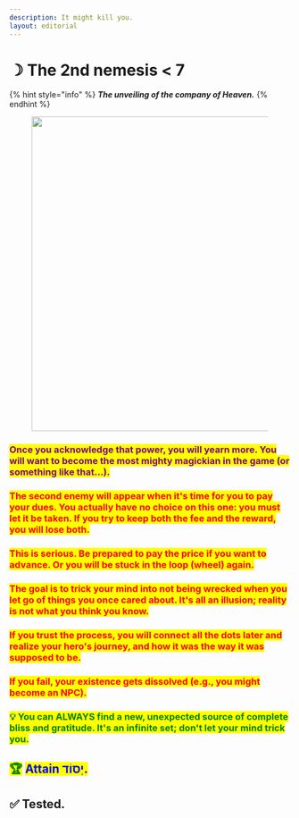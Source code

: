 ```yaml
---
description: It might kill you.
layout: editorial
---
```


# ☽ The 2nd nemesis < 7

{% hint style="info" %}
_**The unveiling of the company of Heaven.**_
{% endhint %}

<figure><img src="../../../../../.gitbook/assets/pexels-btgl-♡-19254268.jpg" alt="" width="563"><figcaption></figcaption></figure>

### <mark style="color:purple;">Once you acknowledge that power, you will yearn more. You will want to become the most mighty magickian in the game (or something like that...).</mark>&#x20;

### <mark style="color:red;">The second enemy will appear when it's time for you to pay your dues. You actually have no choice on this one: you must let it be taken. If you try to keep both the fee and the reward, you will lose both.</mark>&#x20;

### <mark style="color:red;">This is serious. Be prepared to pay the price if you want to advance. Or you will be stuck in the loop (wheel) again.</mark>

### <mark style="color:red;">The goal is to trick your mind into not being wrecked when you let go of things you once cared about. It's all an illusion; reality is not what you think you know.</mark>

### <mark style="color:red;">If you trust the process, you will connect all the dots later and realize your hero's journey, and how it was the way it was supposed to be.</mark>

### <mark style="color:red;">If you fail, your existence gets dissolved (e.g., you might become an NPC).</mark>



### <mark style="color:green;">💡 You can ALWAYS find a new, unexpected source of complete bliss and gratitude. It's an infinite set; don't let your mind trick you.</mark>





## <mark style="color:green;">🏆</mark> <mark style="color:blue;">Attain יְסוֹד.</mark>

## ✅ Tested.
